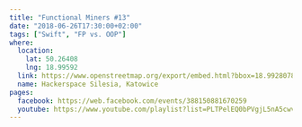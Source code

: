 ```yaml
---
title: "Functional Miners #13"
date: "2018-06-26T17:30:00+02:00"
tags: ["Swift", "FP vs. OOP"]
where:
  location:
    lat: 50.26408
    lng: 18.99592
  link: https://www.openstreetmap.org/export/embed.html?bbox=18.992807865142826%2C50.263001078887285%2C18.998993039131168%2C50.265159763081904&layer=mapnik&marker=50.264079575913314%2C18.995900452136993
  name: Hackerspace Silesia, Katowice
pages:
  facebook: https://web.facebook.com/events/388150881670259
  youtube: https://www.youtube.com/playlist?list=PLTPelEQ0bPVgjL5nA5cwvNmeUbKCigjoY
---
```


<section>
  <schedule>
    <person-profile
      avatar="zsombor_nagy.jpg"
      name="Zsombor Nagy"
      bio="I graduated as a computer engineer from the Budapest University of Technology and Economics, then I was working for several years in academia on distributed storage solutions (in Python and C++). Then as a freelancer I was working for small unsuccessful startups (Ruby on Rails, JavaScript, Clojure). Nowadays I'm mostly working on educational games (Unity 3D, C#) and iOS apps for graphic design (Objective-C, Swift)."
      title="Comparing imperative and functional approaches in Swift"
      abstract="This talk compares the imperative and functional solutions to process some JSON data. That includes code comparison, but also CPU and memory comparison on an iPhone - everything using the Swift programming language."
      social='{ "twitter": "https://twitter.com/zsombor_nagy", "linkedin": "https://www.linkedin.com/in/zsombornagy", "facebook": "https://web.facebook.com/zsombor.nagy" }'>
    </person-profile>
    <person-profile
      avatar="andrzej_kopec.jpg"
      name="Andrzej Kopec"
      bio="I am a seasoned JavaScript developer trying different paradigms and approaches to problem solving. Experiments with variety of languages only makes these tries more often and unpredictable. As newbie Scala developer I can verify all my experiences in a completely new environment."
      title="FP vs. OOP"
      abstract="Object-oriented programming and functional programming are always presented as completely different approaches. In my presentation I will present basics and standard patterns in both paradigms to give an answer to question whether they are so different or not really."
      social='{ "twitter": "twitter.com/kapke_", "linkedin": "https://www.linkedin.com/in/andrzej-kope%C4%87-907b9698", "github": "https://github.com/kapke", "facebook": "https://web.facebook.com/kapkus" }'>
    </person-profile>
  </schedule>
</section>
